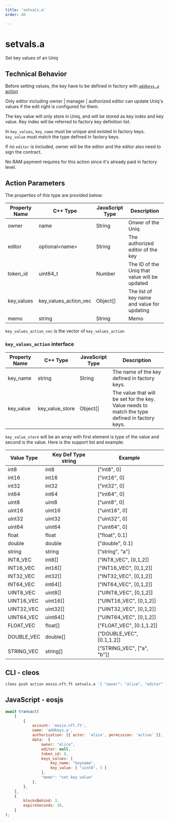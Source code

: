 ```yaml
---
title: 'setvals.a'
order: 40

---
```


# setvals.a

Set key values of an Uniq

## Technical Behavior

Before setting values, the key have to be defined in factory with [`addkeys.a` action](./addkeys.a.md)

Only editor including owner | manager | authorized editor can update Uniq's values if the edit right is configured for them.

The key value will only store in Uniq, and will be stored as key index and key value. Key index will be referred to factory key definition list.

In `key_values`, `key_name` must be unique and existed in factory keys. `key_value` must match the type defined in factory keys.

If no `editor` is included, owner will be the editor and the editor also need to sign the contract.

No RAM payment requires for this action since it's already paid in factory level.

## Action Parameters

The properties of this type are provided below:

| Property Name | C++ Type              | JavaScript Type | Description                                   |
| ------------- | --------------------- | --------------- | --------------------------------------------- |
| owner         | name                  | String          | Onwer of the Uniq                             |
| editor        | optional\<name>       | String          | The authorized editor of the key              |
| token_id      | uint64_t              | Number          | The ID of the Uniq that value will be updated |
| key_values    | key_values_action_vec | Object[]        | The list of key name and value for updating   |
| memo          | string                | String          | Memo                                          |

`key_values_action_vec` is the vector of `key_values_action`

### `key_values_action` interface

| Property Name | C++ Type        | JavaScript Type | Description                                                                                    |
| ------------- | --------------- | --------------- | ---------------------------------------------------------------------------------------------- |
| key_name      | string          | String          | The name of the key defined in factory keys.                                                   |
| key_value     | key_value_store | Object[]        | The value that will be set for the key. Value needs to match the type defined in factory keys. |

`key_value_store` will be an array with first element is type of the value and second is the value. Here is the support list and example:

| Value Type | Key Def Type string | Example                    |
| ---------- | ------------------- | -------------------------- |
| int8       | int8                | ["int8", 0]                |
| int16      | int16               | ["int16", 0]               |
| int32      | int32               | ["int32", 0]               |
| int64      | int64               | ["int64", 0]               |
| uint8      | uint8               | ["uint8", 0]               |
| uint16     | uint16              | ["uint16", 0]              |
| uint32     | uint32              | ["uint32", 0]              |
| uint64     | uint64              | ["uint64", 0]              |
| float      | float               | ["float", 0.1]             |
| double     | double              | ["double", 0.1]            |
| string     | string              | ["string", "a"]            |
| INT8_VEC   | int8[]              | ["INT8_VEC", [0,1,2]]      |
| INT16_VEC  | int16[]             | ["INT16_VEC", [0,1,2]]     |
| INT32_VEC  | int32[]             | ["INT32_VEC", [0,1,2]]     |
| INT64_VEC  | int64[]             | ["INT64_VEC", [0,1,2]]     |
| UINT8_VEC  | uint8[]             | ["UINT8_VEC", [0,1,2]]     |
| UINT16_VEC | uint16[]            | ["UINT16_VEC", [0,1,2]]    |
| UINT32_VEC | uint32[]            | ["UINT32_VEC", [0,1,2]]    |
| UINT64_VEC | uint64[]            | ["UINT64_VEC", [0,1,2]]    |
| FLOAT_VEC  | float[]             | ["FLOAT_VEC", [0.1,1.2]]   |
| DOUBLE_VEC | double[]            | ["DOUBLE_VEC", [0.1,1.2]]  |
| STRING_VEC | string[]            | ["STRING_VEC", ["a", "b"]] |

## CLI - cleos

```bash
cleos push action eosio.nft.ft setvals.a '{ "owner": "alice", "editor": null, "token_id": 8, "keys_values": [ "key_name": "keyname", "key_value": [ "uint8", 3 ] ], "memo": "set key value" }' -p alice@active
```

## JavaScript - eosjs

```js
await transact(
    [
        {
            account: 'eosio.nft.ft',
            name: 'addkeys.a',
            authorization: [{ actor: 'alice', permission: 'active' }],
            data:  {
                owner: "alice",
                editor: null,
                token_id: 8,
                keys_values: [
                    key_name: "keyname",
                    key_value: [ "uint8", 3 ]
                ],
                "memo": "set key value"
            },
        },
    ],
    {
        blocksBehind: 3,
        expireSeconds: 30,
    }
);
```